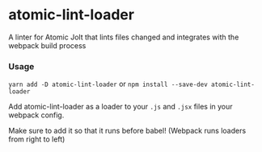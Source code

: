 # atomic-lint-loader
A linter for Atomic Jolt that lints files changed and integrates with the webpack build process

### Usage
`yarn add -D atomic-lint-loader` or `npm install --save-dev atomic-lint-loader`

Add atomic-lint-loader as a loader to your `.js` and `.jsx` files in your webpack config.

Make sure to add it so that it runs before babel! (Webpack runs loaders from right to left)
